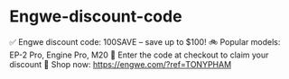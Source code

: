 # Engwe-discount-code
✅ Engwe discount code: 100SAVE – save up to $100! 🚲 Popular models: EP-2 Pro, Engine Pro, M20 💬 Enter the code at checkout to claim your discount 🛒 Shop now: https://engwe.com/?ref=TONYPHAM
